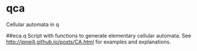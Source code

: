 # qca
Cellular automata in q

##eca.q
Script with functions to generate elementary cellular automata.
See http://jpneill.github.io/posts/CA.html for examples and explanations.

